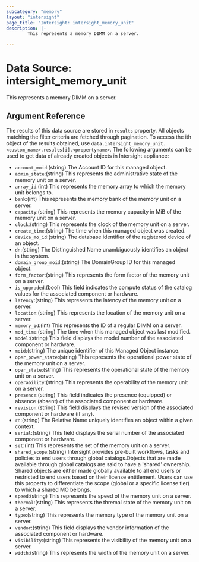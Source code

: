 ```yaml
---
subcategory: "memory"
layout: "intersight"
page_title: "Intersight: intersight_memory_unit"
description: |-
        This represents a memory DIMM on a server.

---
```


# Data Source: intersight_memory_unit
This represents a memory DIMM on a server.
## Argument Reference
The results of this data source are stored in `results` property.
All objects matching the filter criteria are fetched through pagination.
To access the ith object of the results obtained, use `data.intersight_memory_unit.<custom_name>.results[i].<propertyname>`.
The following arguments can be used to get data of already created objects in Intersight appliance:
* `account_moid`:(string) The Account ID for this managed object. 
* `admin_state`:(string) This represents the administrative state of the memory unit on a server. 
* `array_id`:(int) This represents the memory array to which the memory unit belongs to. 
* `bank`:(int) This represents the memory bank of the memory unit on a server. 
* `capacity`:(string) This represents the memory capacity in MiB of the memory unit on a server. 
* `clock`:(string) This represents the clock of the memory unit on a server. 
* `create_time`:(string) The time when this managed object was created. 
* `device_mo_id`:(string) The database identifier of the registered device of an object. 
* `dn`:(string) The Distinguished Name unambiguously identifies an object in the system. 
* `domain_group_moid`:(string) The DomainGroup ID for this managed object. 
* `form_factor`:(string) This represents the form factor of the memory unit on a server. 
* `is_upgraded`:(bool) This field indicates the compute status of the catalog values for the associated component or hardware. 
* `latency`:(string) This represents the latency of the memory unit on a server. 
* `location`:(string) This represents the location of the memory unit on a server. 
* `memory_id`:(int) This represents the ID of a regular DIMM on a server. 
* `mod_time`:(string) The time when this managed object was last modified. 
* `model`:(string) This field displays the model number of the associated component or hardware. 
* `moid`:(string) The unique identifier of this Managed Object instance. 
* `oper_power_state`:(string) This represents the operational power state of the memory unit on a server. 
* `oper_state`:(string) This represents the operational state of the memory unit on a server. 
* `operability`:(string) This represents the operability of the memory unit on a server. 
* `presence`:(string) This field indicates the presence (equipped) or absence (absent) of the associated component or hardware. 
* `revision`:(string) This field displays the revised version of the associated component or hardware (if any). 
* `rn`:(string) The Relative Name uniquely identifies an object within a given context. 
* `serial`:(string) This field displays the serial number of the associated component or hardware. 
* `set`:(int) This represents the set of the memory unit on a server. 
* `shared_scope`:(string) Intersight provides pre-built workflows, tasks and policies to end users through global catalogs.Objects that are made available through global catalogs are said to have a 'shared' ownership. Shared objects are either made globally available to all end users or restricted to end users based on their license entitlement. Users can use this property to differentiate the scope (global or a specific license tier) to which a shared MO belongs. 
* `speed`:(string) This represents the speed of the memory unit on a server. 
* `thermal`:(string) This represents the thremal state of the memory unit on a server. 
* `type`:(string) This represents the memory type of the memory unit on a server. 
* `vendor`:(string) This field displays the vendor information of the associated component or hardware. 
* `visibility`:(string) This represents the visibility of the memory unit on a server. 
* `width`:(string) This represents the width of the memory unit on a server. 
 
